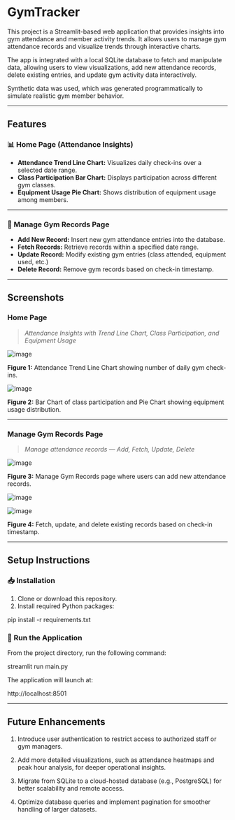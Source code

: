 # GymTracker

This project is a Streamlit-based web application that provides insights into gym attendance and member activity trends. It allows users to manage gym attendance records and visualize trends through interactive charts.

The app is integrated with a local SQLite database to fetch and manipulate data, allowing users to view visualizations, add new attendance records, delete existing entries, and update gym activity data interactively.

Synthetic data was used, which was generated programmatically to simulate realistic gym member behavior.

---

## Features

### 📊 Home Page (Attendance Insights)
- **Attendance Trend Line Chart:** Visualizes daily check-ins over a selected date range.
- **Class Participation Bar Chart:** Displays participation across different gym classes.
- **Equipment Usage Pie Chart:** Shows distribution of equipment usage among members.

---

### 📝 Manage Gym Records Page
- **Add New Record:** Insert new gym attendance entries into the database.
- **Fetch Records:** Retrieve records within a specified date range.
- **Update Record:** Modify existing gym entries (class attended, equipment used, etc.)
- **Delete Record:** Remove gym records based on check-in timestamp.

---

## Screenshots

### Home Page

> *Attendance Insights with Trend Line Chart, Class Participation, and Equipment Usage*

![image](https://github.com/user-attachments/assets/34e59792-0faa-4407-9676-153867560dd1)

**Figure 1:** Attendance Trend Line Chart showing number of daily gym check-ins.

![image](https://github.com/user-attachments/assets/26a9b13f-ff29-4f53-b351-9308d2645c0e)

**Figure 2:** Bar Chart of class participation and Pie Chart showing equipment usage distribution.

---

### Manage Gym Records Page

> *Manage attendance records — Add, Fetch, Update, Delete*

![image](https://github.com/user-attachments/assets/18b1ad53-10b6-4a46-8b42-ef509359ae2f)

**Figure 3:** Manage Gym Records page where users can add new attendance records.

![image](https://github.com/user-attachments/assets/8f1ccaca-9895-444b-81ad-c3b5365696ff)

![image](https://github.com/user-attachments/assets/517042ba-0269-4826-9f1b-954ba34c26b4)

**Figure 4:** Fetch, update, and delete existing records based on check-in timestamp.

---

## Setup Instructions

### 📥 Installation

1. Clone or download this repository.
2. Install required Python packages:

pip install -r requirements.txt


### 🚀 Run the Application

From the project directory, run the following command:

streamlit run main.py

The application will launch at:

http://localhost:8501

---

## Future Enhancements

1) Introduce user authentication to restrict access to authorized staff or gym managers.

2) Add more detailed visualizations, such as attendance heatmaps and peak hour analysis, for deeper operational insights.

3) Migrate from SQLite to a cloud-hosted database (e.g., PostgreSQL) for better scalability and remote access.

4) Optimize database queries and implement pagination for smoother handling of larger datasets.

